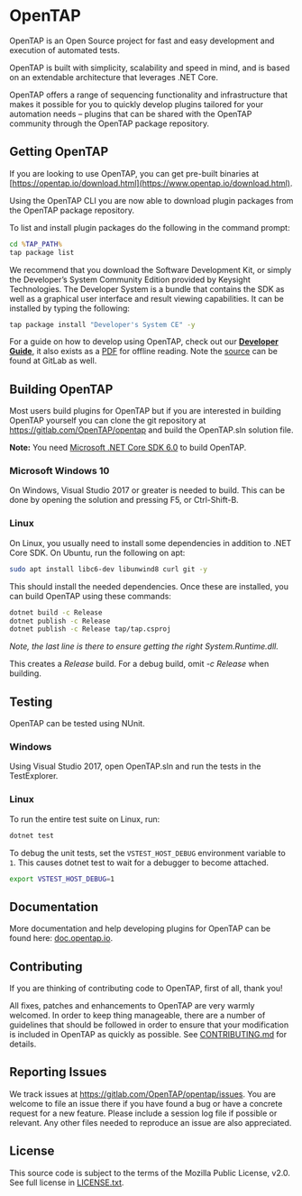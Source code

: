 # OpenTAP

OpenTAP is an Open Source project for fast and easy development and execution of automated tests.

OpenTAP is built with simplicity, scalability and speed in mind, and is based on an extendable architecture that leverages .NET Core.

OpenTAP offers a range of sequencing functionality and infrastructure that makes it possible for you to quickly develop plugins tailored for your automation needs – plugins that can be shared with the OpenTAP community through the OpenTAP package repository.

## Getting OpenTAP

If you are looking to use OpenTAP, you can get pre-built binaries at [https://opentap.io/download.html](https://www.opentap.io/download.html).

Using the OpenTAP CLI you are now able to download plugin packages from the OpenTAP package repository.

To list and install plugin packages do the following in the command prompt:

```cmd
cd %TAP_PATH%
tap package list
```

We recommend that you download the Software Development Kit, or simply the Developer’s System Community Edition provided by Keysight Technologies. The Developer System is a bundle that contains the SDK as well as a graphical user interface and result viewing capabilities. It can be installed by typing the following:

```cmd
tap package install "Developer's System CE" -y
```

For a guide on how to develop using OpenTAP, check out our __[Developer Guide](https://doc.opentap.io/Developer%20Guide/Introduction/#introduction)__, it also exists as a [PDF](https://www.opentap.io/docs/OpenTAP%20Developer%20Guide.pdf) for offline reading. Note the [source](https://gitlab.com/OpenTAP/opentap/blob/master/doc/Developer%20Guide/Readme.md) can be found at GitLab as well.

## Building OpenTAP
Most users build plugins for OpenTAP but if you are interested in building OpenTAP yourself you can clone the git repository at https://gitlab.com/OpenTAP/opentap and build the OpenTAP.sln solution file.

**Note:** You need [Microsoft .NET Core SDK 6.0](https://dotnet.microsoft.com/download) to build OpenTAP.

### Microsoft Windows 10
On Windows, Visual Studio 2017 or greater is needed to build. This can be done by opening the solution and pressing F5, or Ctrl-Shift-B.

### Linux
On Linux, you usually need to install some dependencies in addition to .NET Core SDK. On Ubuntu, run the following on apt:

```sh
sudo apt install libc6-dev libunwind8 curl git -y
```

This should install the needed dependencies. Once these are installed, you can build OpenTAP using these commands:

```sh
dotnet build -c Release
dotnet publish -c Release
dotnet publish -c Release tap/tap.csproj
```

*Note, the last line is there to ensure getting the right System.Runtime.dll.*

This creates a *Release* build. For a debug build, omit *-c Release* when building.


## Testing
OpenTAP can be tested using NUnit.

### Windows

Using Visual Studio 2017, open OpenTAP.sln and run the tests in the TestExplorer.

### Linux

To run the entire test suite on Linux, run:

```sh
dotnet test
```

To debug the unit tests, set the `VSTEST_HOST_DEBUG` environment variable to `1`. This causes dotnet test to wait for a debugger to become attached.

```sh
export VSTEST_HOST_DEBUG=1
```

## Documentation
More documentation and help developing plugins for OpenTAP can be found here:
[doc.opentap.io](https://doc.opentap.io).

## Contributing

If you are thinking of contributing code to OpenTAP, first of all, thank you!

All fixes, patches and enhancements to OpenTAP are very warmly welcomed. In order to keep thing manageable, there are a number of guidelines that should be followed in order to ensure that your modification is included in OpenTAP as quickly as possible. See [CONTRIBUTING.md](CONTRIBUTING.md) for details.

## Reporting Issues

We track issues at https://gitlab.com/OpenTAP/opentap/issues. You are welcome to file an issue there if you have found a bug or have a concrete request for a new feature. Please include a session log file if possible or relevant. Any other files needed to reproduce an issue are also appreciated.

## License

This source code is subject to the terms of the Mozilla Public License, v2.0. See full license in [LICENSE.txt](LICENSE.txt).